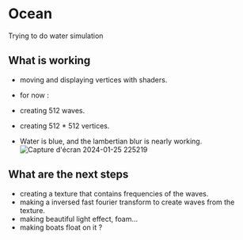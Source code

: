 # Ocean
 Trying to do water simulation
## What is working
- moving and displaying vertices with shaders.
  
- for now :
 - creating 512 waves.
 - creating 512 * 512 vertices.

- Water is blue, and the lambertian blur is nearly working.
![Capture d'écran 2024-01-25 225219](https://github.com/RemiCazoulat/Ocean-simulation/assets/61828714/2f06fabf-f99c-45ee-b845-b3e2559342d7)

## What are the next steps
- creating a texture that contains frequencies of the waves.
- making a inversed fast fourier transform to create waves from the texture.
- making beautiful light effect, foam...
- making boats float on it ?

